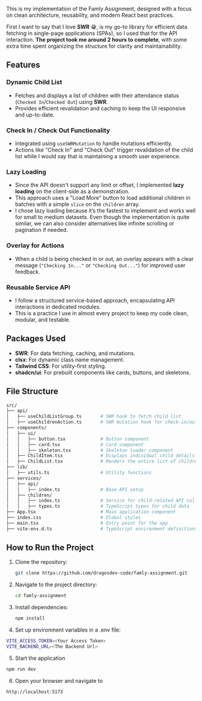 This is my implementation of the Famly Assignment, designed with a focus on clean architecture, reusability, and modern React best practices.

First I want to say that I love **SWR** 😁, is my go-to library for efficient data fetching in single-page applications (SPAs), so I used that for the API interaction. **The project took me around 2 hours to complete**, with some extra time spent organizing the structure for clarity and maintainability.


## Features

### Dynamic Child List
- Fetches and displays a list of children with their attendance status (`Checked In`/`Checked Out`) using **SWR**.
- Provides efficient revalidation and caching to keep the UI responsive and up-to-date.

### Check In / Check Out Functionality
- Integrated using `useSWRMutation` to handle mutations efficiently.
- Actions like "Check In" and "Check Out" trigger revalidation of the child list while I would say that is maintaining a smooth user experience.

### Lazy Loading
- Since the API doesn't support any limit or offset, I implemented **lazy loading** on the client-side as a demonstration.
- This approach uses a "Load More" button to load additional children in batches with a simple `slice` on the `children` array.
- I chose lazy loading because it’s the fastest to implement and works well for small to medium datasets. Even though the implementation is quite similar, we can also consider alternatives like infinite scrolling or pagination if needed.

### Overlay for Actions
- When a child is being checked in or out, an overlay appears with a clear message (`"Checking In..."` or `"Checking Out..."`) for improved user feedback.
  

### Reusable Service API
- I follow a structured service-based approach, encapsulating API interactions in dedicated modules.
- This is a practice I use in almost every project to keep my code clean, modular, and testable.

## Packages Used

- **SWR**: For data fetching, caching, and mutations.
- **clsx**: For dynamic class name management.
- **Tailwind CSS**: For utility-first styling.
- **shadcn/ui**: For prebuilt components like cards, buttons, and skeletons.


## File Structure
```bash
src/
├── api/
│   ├── useChildListGroup.ts       # SWR hook to fetch child list
│   ├── useChildrenAction.ts       # SWR mutation hook for check-in/out
├── components/
│   ├── ui/
│   │   ├── button.tsx             # Button component
│   │   ├── card.tsx               # Card component
│   │   ├── skeleton.tsx           # Skeleton loader component
│   ├── ChildItem.tsx              # Displays individual child details and actions
│   ├── ChildList.tsx              # Renders the entire list of children
├── lib/
│   ├── utils.ts                   # Utility functions
├── services/
│   ├── api/
│   │   ├── index.ts               # Base API setup
│   ├── children/
│   │   ├── index.ts               # Service for child-related API calls
│   │   ├── types.ts               # TypeScript types for child data
├── App.tsx                        # Main application component
├── index.css                      # Global styles
├── main.tsx                       # Entry point for the app
├── vite-env.d.ts                  # TypeScript environment definitions
```

## How to Run the Project

1. Clone the repository:
   ```bash
   git clone https://github.com/dragosdev-code/famly-assignment.git
   ```
2. Navigate to the project directory:
   ```bash
   cd famly-assignment
   ```
3. Install dependencies:
   ```bash
   npm install
   ```
4. Set up environment variables in a .env file:
  ```bash
  VITE_ACCESS_TOKEN=<Your Access Token>
  VITE_BACKEND_URL=<The Backend Url>
  ```
5. Start the application
  ```bash
  npm run dev
  ```
6. Open your browser and navigate to
  ```bash
  http://localhost:5173
   ```
